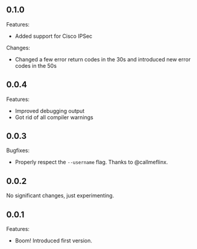 ## 0.1.0

Features:

* Added support for Cisco IPSec

Changes:

* Changed a few error return codes in the 30s and introduced new error codes in the 50s

## 0.0.4

Features:

  * Improved debugging output
  * Got rid of all compiler warnings

## 0.0.3

Bugfixes:

  * Properly respect the `--username` flag. Thanks to @callmeflinx.

## 0.0.2

No significant changes, just experimenting.

## 0.0.1

Features:

  * Boom! Introduced first version.
